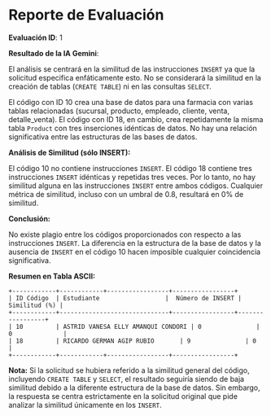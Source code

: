 # Reporte de Evaluación

**Evaluación ID**: 1

**Resultado de la IA Gemini**:

El análisis se centrará en la similitud de las instrucciones `INSERT` ya que la solicitud especifica enfáticamente esto.  No se considerará la similitud en la creación de tablas (`CREATE TABLE`) ni en las consultas `SELECT`.

El código con ID 10 crea una base de datos para una farmacia con varias tablas relacionadas (sucursal, producto, empleado, cliente, venta, detalle_venta).  El código con ID 18, en cambio, crea repetidamente la misma tabla `Product` con tres inserciones idénticas de datos.  No hay una relación significativa entre las estructuras de las bases de datos.

**Análisis de Similitud (sólo INSERT):**

El código 10 no contiene instrucciones `INSERT`.  El código 18 contiene tres instrucciones `INSERT` idénticas y repetidas tres veces.  Por lo tanto, no hay similitud alguna en las instrucciones `INSERT` entre ambos códigos.  Cualquier métrica de similitud, incluso con un umbral de 0.8, resultará en 0% de similitud.

**Conclusión:**

No existe plagio entre los códigos proporcionados con respecto a las instrucciones `INSERT`.  La diferencia en la estructura de la base de datos y la ausencia de `INSERT` en el código 10 hacen imposible cualquier coincidencia significativa.


**Resumen en Tabla ASCII:**

```
+------------+------------+-----------------+-----------------+
| ID Código  | Estudiante                  |  Número de INSERT | Similitud (%) |
+------------+------------------------------+-----------------+-----------------+
| 10         | ASTRID VANESA ELLY AMANQUI CONDORI | 0               | 0              |
| 18         | RICARDO GERMAN AGIP RUBIO       | 9               | 0              |
+------------+------------+-----------------+-----------------+
```

**Nota:**  Si la solicitud se hubiera referido a la similitud general del código, incluyendo `CREATE TABLE` y `SELECT`, el resultado seguiría siendo de baja similitud debido a la diferente estructura de la base de datos. Sin embargo, la respuesta se centra estrictamente en la solicitud original que pide analizar la similitud únicamente en los `INSERT`.


